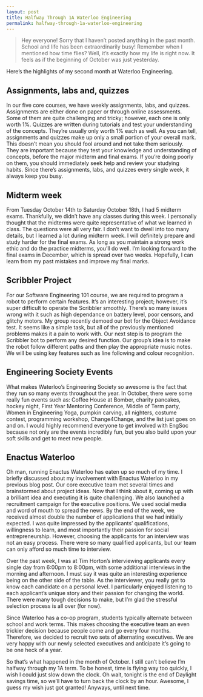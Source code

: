 ```yaml
---
layout: post
title: Halfway Through 1A Waterloo Engineering
permalink: halfway-through-1a-waterloo-engineering
---
```


>Hey everyone! Sorry that I haven’t posted anything in the past month. School and life has been extraordinarily busy! Remember when I mentioned how time flies? Well, it’s exactly how my life is right now. It feels as if the beginning of October was just yesterday.

Here’s the highlights of my second month at Waterloo Engineering.

## Assignments, labs and, quizzes

In our five core courses, we have weekly assignments, labs, and quizzes. Assignments are either done on paper or through online assessments. Some of them are quite challenging and tricky; however, each one is only worth 1%. Quizzes are written during tutorials and test your understanding of the concepts. They’re usually only worth 1% each as well. As you can tell, assignments and quizzes make up only a small portion of your overall mark. This doesn’t mean you should fool around and not take them seriously. They are important because they test your knowledge and understanding of concepts, before the major midterm and final exams. If you’re doing poorly on them, you should immediately seek help and review your studying habits. Since there’s assignments, labs, and quizzes every single week, it always keep you busy.

<!--more-->

## Midterm week

From Tuesday October 14th to Saturday October 18th, I had 5 midterm exams. Thankfully, we didn’t have any classes during this week. I personally thought that the midterms were quite representative of what we learned in class. The questions were all very fair. I don’t want to dwell into too many details, but I learned a lot during midterm week. I will definitely prepare and study harder for the final exams. As long as you maintain a strong work ethic and do the practice midterms, you’ll do well. I’m looking forward to the final exams in December, which is spread over two weeks. Hopefully, I can learn from my past mistakes and improve my final marks.

## Scribbler Project

For our Software Engineering 101 course, we are required to program a robot to perform certain features. It’s an interesting project; however, it’s super difficult to operate the Scribbler smoothly. There’s so many issues wrong with it such as high dependance on battery level, poor censors, and glitchy motors. My group recently demoed our bot for the Object Avoidance test. It seems like a simple task, but all of the previously mentioned problems makes it a pain to work with. Our next step is to program the Scribbler bot to perform any desired function. Our group’s idea is to make the robot follow different paths and then play the appropriate music notes. We will be using key features such as line following and colour recognition.

## Engineering Society Events

What makes Waterloo’s Engineering Society so awesome is the fact that they run so many events throughout the year. In October, there were some really fun events such as: Coffee House at Bomber, charity pancakes, hockey night, First Year Mentoring Conference, Middle of Term party, Women in Engineering Yoga, pumpkin carving, all nighters, costume contest, programming workshop, Change4Change, and the list just goes on and on. I would highly recommend everyone to get involved with EngSoc because not only are the events incredibly fun, but you also build upon your soft skills and get to meet new people.

## Enactus Waterloo

Oh man, running Enactus Waterloo has eaten up so much of my time. I briefly discussed about my involvement with Enactus Waterloo in my previous blog post. Our core executive team met several times and brainstormed about project ideas. Now that I think about it, coming up with a brilliant idea and executing it is quite challenging. We also launched a recruitment campaign for the executive positions. We used social media and word of mouth to spread the news. By the end of the week, we received almost double the number of applications that we had initially expected. I was quite impressed by the applicants’ qualifications, willingness to learn, and most importantly their passion for social entrepreneurship. However, choosing the applicants for an interview was not an easy process. There were so many qualified applicants, but our team can only afford so much time to interview.

Over the past week, I was at Tim Horton’s interviewing applicants every single day from 6:00pm to 8:00pm, with some additional interviews in the morning and afternoon. I must say it was quite an interesting experience being on the other side of the table. As the interviewer, you really get to know each candidate on a personal level. I particularly enjoyed listening to each applicant’s unique story and their passion for changing the world. There were many tough decisions to make, but I’m glad the stressful selection process is all over (for now).

Since Waterloo has a co-op program, students typically alternate between school and work terms. This makes choosing the executive team an even trickier decision because people come and go every four months. Therefore, we decided to recruit two sets of alternating executives. We are very happy with our newly selected executives and anticipate it’s going to be one heck of a year.

So that’s what happened in the month of October. I still can’t believe I’m halfway through my 1A term. To be honest, time is flying way too quickly, I wish I could just slow down the clock. Oh wait, tonight is the end of Daylight savings time, so we’ll have to turn back the clock by an hour. Awesome, I guess my wish just got granted! Anyways, until next time.
